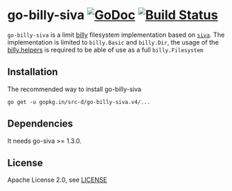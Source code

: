 # go-billy-siva [![GoDoc](https://godoc.org/gopkg.in/src-d/go-billy-siva.v4?status.svg)](https://godoc.org/gopkg.in/src-d/go-billy-siva.v4) [![Build Status](https://travis-ci.org/src-d/go-billy-siva.svg?branch=master)](https://travis-ci.org/src-d/go-billy-siva)


`go-billy-siva` is a limit [billy](https://github.com/src-d/go-billy) filesystem implementation based on [`siva`](https://github.com/src-d/go-siva). The implementation is limited to `billy.Basic` and `billy.Dir`, the usage of the [billy.helpers](https://github.com/src-d/go-billy/tree/master/helper) is required to be able of use as a full `billy.Filesystem`

Installation
------------

The recommended way to install go-billy-siva

```
go get -u gopkg.in/src-d/go-billy-siva.v4/...
```

Dependencies
------------

It needs go-siva >= 1.3.0.

License
-------

Apache License 2.0, see [LICENSE](LICENSE)
